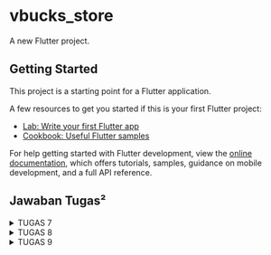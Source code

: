 # vbucks_store

A new Flutter project.

## Getting Started

This project is a starting point for a Flutter application.

A few resources to get you started if this is your first Flutter project:

- [Lab: Write your first Flutter app](https://docs.flutter.dev/get-started/codelab)
- [Cookbook: Useful Flutter samples](https://docs.flutter.dev/cookbook)

For help getting started with Flutter development, view the
[online documentation](https://docs.flutter.dev/), which offers tutorials,
samples, guidance on mobile development, and a full API reference.

## Jawaban Tugas²

<details>
    <summary>TUGAS 7</summary>

checklist Tugas 7:
1. Membuat sebuah program Flutter baru dengan tema E-Commerce yang sesuai dengan tugas-tugas sebelumnya.
=> Setelah men-download Flutter dan menjalankan seluruh perintah pada website-nya, saya membuat folder lokal untuk menyimpan proyek Flutter saya.
   Lalu, saya membuka terminal pada directory folder lokal tersebut dan menjalankan "flutter create vbucks_store", di mana 'vbucks_store' merupakan nama app saya.

2. Membuat tiga tombol sederhana dengan ikon dan teks untuk:
   - Melihat daftar produk (Lihat Daftar Produk)
   - Menambah produk (Tambah Produk)
   - Logout (Logout)
=> Berikut potongan kode yang membuat tiga tombol yang diinginkan:
```python
GridView.count(
  primary: true,
  padding: const EdgeInsets.all(20),
  crossAxisSpacing: 10,
  mainAxisSpacing: 10,
  crossAxisCount: 3,
  shrinkWrap: true,
  children: [
    ItemCard(items[0], Colors.blue), // Tombol Lihat Daftar Produk
    ItemCard(items[1], Colors.green), // Tombol Tambah Produk
    ItemCard(items[2], Colors.red), // Tombol Logout
  ],
);
```
=> dan berikut potongan kode untuk pemberian ikon dan teks pada tombol:
```python
final List<ItemHomepage> items = [
  ItemHomepage("Lihat Daftar V-Bucks", Icons.list),
  ItemHomepage("Tambah V-Bucks", Icons.add),
  ItemHomepage("Logout", Icons.logout),
];
```

3. Mengimplementasikan warna-warna yang berbeda untuk setiap tombol (Lihat Daftar Produk, Tambah Produk, dan Logout).
=> Saya telah memberikan warna berbeda untuk tiap tombol dengan potongan kdoe berikut:
```python
GridView.count(
...
  children: [
    ItemCard(items[0], Colors.blue), // Tombol Lihat Daftar Produk
    ItemCard(items[1], Colors.green), // Tombol Tambah Produk
    ItemCard(items[2], Colors.red), // Tombol Logout
  ],
);
```
=> di mana tombol Lihat Daftar Produk berwarna biru, Tambah Produk berwarna hijau, dan Logout berwarna merah.

4. Memunculkan Snackbar dengan tulisan:
   - "Kamu telah menekan tombol Lihat Daftar Produk" ketika tombol Lihat Daftar Produk ditekan.
   - "Kamu telah menekan tombol Tambah Produk" ketika tombol Tambah Produk ditekan.
   - "Kamu telah menekan tombol Logout" ketika tombol Logout ditekan.
=> Berikut potongan kode yang menampilkan tulisan-tulisan tersebut:
```python
class ItemCard extends StatelessWidget {
  ...

  @override
  Widget build(BuildContext context) {
    ...
                content: Text("Kamu telah menekan tombol ${item.name}!")));
...
```

pertanyaan Tugas 7:
1. Jelaskan apa yang dimaksud dengan stateless widget dan stateful widget, lalu jelaskan perbedaan dari keduanya!
=> **Stateless Widget**: widget yang tidak memiliki state, berarti tidak dapat berubah setelah dibuat
                         (jika widget dibuat, maka tampilannya akan tetap sama, kecuali app di rebuild)
   **Stateful Widget**: widget yang dapat berubah-ubah selama aplikasi berjalan
                        (tampilan dapat diperbarui jika data atau properti yang mendasarinya berubah)

2. Sebutkan widget apa saja yang kamu gunakan pada proyek ini dan jelaskan fungsinya!
=> - Scaffold: menyediakan struktur dasar halaman
   - AppBar: menampilkan judul halaman di bagian atas aplikasi
   - Padding: memberikan jarak antar beberapa widget
   - Column: menyusun widget anak secara vertikal, dan Row: menyusun widget anak secara horizontal
   - Card: menyediakan tampilan kotak dengan bayangan
   - Text: menampilkan/memberikan teks pada layar
   - GridView: menampilkan ItemCard dalam bentuk grid dengan jumlah kolom tertentu
   - Icon: menampilkan ikon, seperti ikon "mood", "add", dan "logout".
   - Material: widget dasar untuk elemen visual yang membutuhkan efek material (bayangan dan warna)
   - InkWell: menambahkan efek interaktif

3. Apa fungsi dari setState()? Jelaskan variabel apa saja yang dapat terdampak dengan fungsi tersebut!
=> digunakan dalam StatefulWidget untuk memberitahu framework bahwa ada perubahan yang terjadi dalam state dari widget, sehingga 
   framework dapat merender ulang tampilan dengan state yang baru.
   Variabel yang terdampak dengan fungsi tersebut termasuk nilai yang dikendalikan oleh input pengguna, status login, data yang diubah secara dinamis, dan lainnya.

4. Jelaskan perbedaan antara const dengan final!
=> const bersifat compile-time constant (harus diketahui saat kompilasi), sedangkan final adalah variabel yang nilainya diinisialisasi hanya sekali
   namun dapat diatur saat runtime.

</details>



<details>
    <summary>TUGAS 8</summary>

1.  Apa kegunaan const di Flutter? Jelaskan apa keuntungan ketika menggunakan const pada kode Flutter. Kapan sebaiknya kita menggunakan const, dan kapan sebaiknya tidak digunakan?
=> keyword const digunakan untuk mendefinisikan nilai atau widget yang sifatnya konstan dan tidak berubah. Kegunaan menggunakan const adalah dapat menghemat memori dan meningkatkan performa, karena Flutter hanya perlu menyimpan satu instance dari widget tersebut dan tidak perlu merender ulang ketika aplikasi di-rebuild. Const sebaiknya digunakan pada widget statis (misal: teks atau ikon yang tidak berubah, serta nilai tetap seperti warna atau padding yang konstan). Sedangkan const sebaiknya tidak digunakan untuk widget dinamis yang bergantung pada perubahan status atau input pengguna.

2. Jelaskan dan bandingkan penggunaan Column dan Row pada Flutter. Berikan contoh implementasi dari masing-masing layout widget ini!
=> Column menyusun widget secara vertikal dari atas ke bawah, sedangkan row menyusun widget secara horizontal dari kiri ke kanan. Column cocok digunakan ketika ingin menempatkan elemen dalam susunan vertikal (form input dan daftar elemen), sedangkan row lebih cocok untuk elemen horizontal (baris item dan tombol tindakan).
Berikut contoh implementasinya dalam kode saya:
```
Column(
  children: [
    Text('Item 1'),
    Text('Item 2'),
    Text('Item 3'),
  ],
);

Row(
  children: [
    Icon(Icons.star),
    Text('Starred Item'),
  ],
);
```

3. Sebutkan apa saja elemen input yang kamu gunakan pada halaman form yang kamu buat pada tugas kali ini. Apakah terdapat elemen input Flutter lain yang tidak kamu gunakan pada tugas ini? Jelaskan!
=> elemen input yang saya gunakan 'TextFormField' untuk input VBucks, Description, dan VBucks Price. Elemen input Flutter lainnya yang tidak saya gunakan adalah checkbox, radio button, dropdownbutton, slider, dan switch. Saya tidak menggunakan elemen input tersebut karena dalam tugas ini form baru hanya membutuhkan teks dan angka untuk atribut item-item VBucks.

4. Bagaimana cara kamu mengatur tema (theme) dalam aplikasi Flutter agar aplikasi yang dibuat konsisten? Apakah kamu mengimplementasikan tema pada aplikasi yang kamu buat?
=> saya menggunakan properti _theme_ di 'MaterialApp' [main.dart], berikut kode nya:
```
theme: ThemeData(
  primarySwatch: Colors.blue,
  textTheme: TextTheme(
    bodyText1: TextStyle(fontSize: 18, color: Colors.black),
  ),
),
```
tema diatur dengan menggunakan 'ThemeData'

5. Bagaimana cara kamu menangani navigasi dalam aplikasi dengan banyak halaman pada Flutter?
=> pada aplikasi saya, navigasi diterapkan dengan Navigator.push dan Navigator.pushReplacement. Berikut contohnya:
- Drawer menggunakan Navigator.pushReplacement untuk membuka halaman utama (MyHomePage) dan halaman form (VBucksEntryFormPage) [left_drawer.dart].
- Ketika ItemCard untuk “Tambah VBucks” ditekan, aplikasi menggunakan Navigator.push untuk membuka halaman VBucksEntryFormPage [vbucks_cart.dart].

</details>

<details>
    <summary>TUGAS 9</summary>

checklist Tugas 9:
1. Memastikan deployment proyek tugas Django kamu telah berjalan dengan baik
=> proyek tugas Django saya telah berjalan dengan baik

2. Mengimplementasikan fitur registrasi akun pada proyek tugas Flutter 
=> 

pertanyaan Tugas 9:
1. Jelaskan mengapa kita perlu membuat model untuk melakukan pengambilan ataupun pengiriman data JSON? Apakah akan terjadi error jika kita tidak membuat model terlebih dahulu?
=> membuat model untuk data JSON penting karena membantu kita mengorganisir data dengan lebih terstruktur dan memudahkan proses parsing data dari atau ke JSON. Dengan adanya model, kita dapat memetakan setiap atribut JSON ke dalam variabel yang sesuai di aplikasi kita. Tanpa model, kita akan kesulitan membaca data secara langsung, karena data JSON biasanya berupa string mentah yang perlu diurai secara manual. Jika kita tidak membuat model, aplikasi masih bisa berjalan, tetapi akan lebih rentan terhadap error parsing, terutama jika format JSON berubah atau menjadi kompleks.

2. Jelaskan fungsi dari library http yang sudah kamu implementasikan pada tugas ini.
=> berkomunikasi dengan server melalui protokol HTTP. Dalam tugas ini, library http membantu mengirimkan request seperti GET, POST, PUT, atau DELETE ke server Django. Misalnya, saat mengambil data dari server, kita menggunakan http.get, dan saat mengirim data, kita menggunakan http.post. Library ini mempermudah proses pengiriman dan penerimaan data, serta menangani response dari server, termasuk parsing data JSON.

3. Jelaskan fungsi dari CookieRequest dan jelaskan mengapa instance CookieRequest perlu untuk dibagikan ke semua komponen di aplikasi Flutter.
=> menangani session pada aplikasi yang membutuhkan autentikasi. Ini memungkinkan aplikasi menyimpan dan mengelola cookie dari server sehingga status login pengguna dapat dipertahankan di berbagai komponen aplikasi. Instance CookieRequest perlu dibagikan ke seluruh komponen agar data session pengguna dapat digunakan secara konsisten di semua bagian aplikasi, misalnya untuk memeriksa apakah pengguna sudah login atau untuk mengakses API yang memerlukan autentikasi.

4. Jelaskan mekanisme pengiriman data mulai dari input hingga dapat ditampilkan pada Flutter.
=> 
- input di Flutter: user mengisi form atau memberikan input di aplikasi Flutter.
- pengiriman ke Server: input ini dikemas menjadi JSON menggunakan http.post atau CookieRequest dan dikirim ke server Django.
- proses di Django: django memproses data tersebut, menyimpannya ke database jika valid, atau mengembalikan error jika ada masalah.
- response ke Flutter: server mengirimkan response (misalnya data yang telah disimpan atau status sukses/gagal).
- menampilkan di Flutter: data yang diterima dari server diproses (di-mapping ke model) dan ditampilkan di aplikasi Flutter.

5. Jelaskan mekanisme autentikasi dari login, register, hingga logout. Mulai dari input data akun pada Flutter ke Django hingga selesainya proses autentikasi oleh Django dan tampilnya menu pada Flutter.
=>
- login: user memasukkan datanya Flutter. Data ini dikirim ke endpoint login Django menggunakan POST. Django meverifikasi kredensial dengan mencocokkannya di database. Jika valid, Django mengembalikan token/session yang disimpan di aplikasi untuk autentikasi selanjutnya. Setelah itu, menu utama di Flutter dapat diakses.
- Register: user mengisi form registrasi di Flutter. Data dikirim ke endpoint register Django. Django memproses data tersebut, membuat akun baru, dan mengembalikan respons sukses atau error jika data tidak valid.
- Logout: Flutter mengirim request ke endpoint logout Django, yang akan menghapus session/token pengguna. Setelah logout, pengguna diarahkan kembali ke halaman login.

</details>